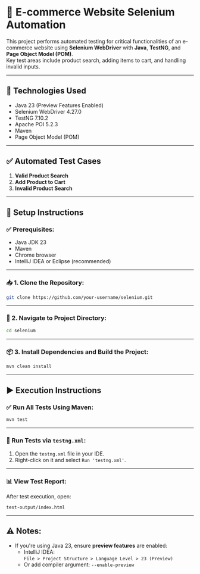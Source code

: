 # 🛒 E-commerce Website Selenium Automation

This project performs automated testing for critical functionalities of an e-commerce website using **Selenium WebDriver** with **Java**, **TestNG**, and **Page Object Model (POM)**.  
Key test areas include product search, adding items to cart, and handling invalid inputs.

---

## 🧰 Technologies Used
- Java 23 (Preview Features Enabled)
- Selenium WebDriver 4.27.0
- TestNG 7.10.2
- Apache POI 5.2.3
- Maven
- Page Object Model (POM)

---

## ✅ Automated Test Cases
1. **Valid Product Search**
2. **Add Product to Cart**
3. **Invalid Product Search**

---

## 🔧 Setup Instructions

### ✅ Prerequisites:
- Java JDK 23
- Maven
- Chrome browser
- IntelliJ IDEA or Eclipse (recommended)

---

### 📥 1. Clone the Repository:
```bash
git clone https://github.com/your-username/selenium.git
```

---

### 📂 2. Navigate to Project Directory:
```bash
cd selenium
```

---

### 📦 3. Install Dependencies and Build the Project:
```bash
mvn clean install
```

---

## ▶️ Execution Instructions

### ✅ Run All Tests Using Maven:
```bash
mvn test
```

---

### 🧪 Run Tests via `testng.xml`:
1. Open the `testng.xml` file in your IDE.
2. Right-click on it and select `Run 'testng.xml'`.

---

### 📊 View Test Report:
After test execution, open:
```
test-output/index.html
```

---

## ⚠️ Notes:
- If you're using Java 23, ensure **preview features** are enabled:
  - IntelliJ IDEA:  
    `File > Project Structure > Language Level > 23 (Preview)`
  - Or add compiler argument: `--enable-preview`
